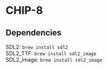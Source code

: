# CHIP-8


## Dependencies

SDL2: `brew install sdl2`
<br>
SDL2_TTF: `brew install sdl2_image`
<br>
SDL2_Image: `brew install sdl2_image`
